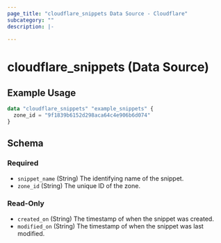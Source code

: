 ```yaml
---
page_title: "cloudflare_snippets Data Source - Cloudflare"
subcategory: ""
description: |-
  
---
```


# cloudflare_snippets (Data Source)



## Example Usage

```terraform
data "cloudflare_snippets" "example_snippets" {
  zone_id = "9f1839b6152d298aca64c4e906b6d074"
}
```

<!-- schema generated by tfplugindocs -->
## Schema

### Required

- `snippet_name` (String) The identifying name of the snippet.
- `zone_id` (String) The unique ID of the zone.

### Read-Only

- `created_on` (String) The timestamp of when the snippet was created.
- `modified_on` (String) The timestamp of when the snippet was last modified.


